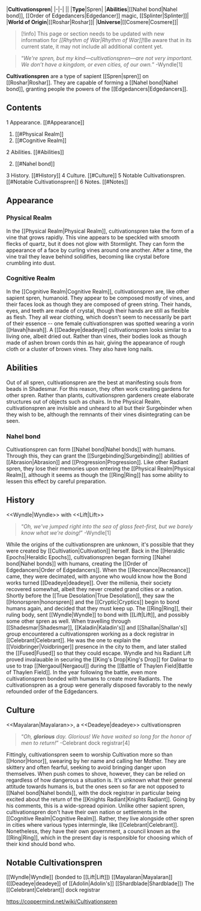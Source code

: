|**Cultivationspren**|
|-|-|
||
|**Type**|Spren|
|**Abilities**|[[Nahel bond\|Nahel bond]], [[Order of Edgedancers\|Edgedancer]] magic, [[Splinter\|Splinter]]|
|**World of Origin**|[[Roshar\|Roshar]]|
|**Universe**|[[Cosmere\|Cosmere]]|

> [!info] This page or section needs to be updated with new information for *[[Rhythm of War\|Rhythm of War]]*!Be aware that in its current state, it may not include all additional content yet.

>“*We're spren, but my kind—cultivationspren—are not very important. We don’t have a kingdom, or even cities, of our own.*”
\-Wyndle[1]


**Cultivationspren** are a type of sapient [[Spren\|spren]] on [[Roshar\|Roshar]]. They are capable of forming a [[Nahel bond\|Nahel bond]], granting people the powers of the [[Edgedancers\|Edgedancers]].

## Contents

1 Appearance. [[#Appearance]] 

1. [[#Physical Realm]] 
1. [[#Cognitive Realm]] 


2 Abilities. [[#Abilities]] 

2. [[#Nahel bond]] 


3 History. [[#History]] 
4 Culture. [[#Culture]] 
5 Notable Cultivationspren. [[#Notable Cultivationspren]] 
6 Notes. [[#Notes]] 


## Appearance
### Physical Realm
In the [[Physical Realm\|Physical Realm]], cultivationspren take the form of a vine that grows rapidly. This vine appears to be speckled with smooth flecks of quartz, but it does not glow with Stormlight. They can form the appearance of a face by curling vines around one another. After a time, the vine trail they leave behind solidifies, becoming like crystal before crumbling into dust.

### Cognitive Realm
In the [[Cognitive Realm\|Cognitive Realm]], cultivationspren are, like other sapient spren, humanoid. They appear to be composed mostly of vines, and their faces look as though they are composed of green string. Their hands, eyes, and teeth are made of crystal, though their hands are still as flexible as flesh.
They all wear clothing, which doesn't seem to necessarily be part of their essence -- one female cultivationspren was spotted wearing a vorin [[Havah\|havah]].
A [[Deadeye\|deadeye]] cultivationspren looks similar to a living one, albeit dried out. Rather than vines, their bodies look as though made of ashen brown cords thin as hair, giving the appearance of rough cloth or a cluster of brown vines. They also have long nails.

## Abilities
Out of all spren, cultivationspren are the best at manifesting souls from beads in Shadesmar. For this reason, they often work creating gardens for other spren. Rather than plants, cultivationspren gardeners create elaborate structures out of objects such as chairs.
In the Physical Realm, cultivationspren are invisible and unheard to all but their Surgebinder when they wish to be, although the remnants of their vines disintegrating can be seen.

### Nahel bond
Cultivationspren can form [[Nahel bond\|Nahel bonds]] with humans. Through this, they can grant the [[Surgebinding\|Surgebinding]] abilities of [[Abrasion\|Abrasion]] and [[Progression\|Progression]]. Like other Radiant spren, they lose their memories upon entering the [[Physical Realm\|Physical Realm]], although it seems as though the [[Ring\|Ring]] has some ability to lessen this effect by careful preparation.

## History
  <<Wyndle\|Wyndle>> with <<Lift\|Lift>>
>“*Oh, we've jumped right into the sea of glass feet-first, but we barely know what we’re doing!*”
\-Wyndle[1]


While the origins of the cultivationspren are unknown, it's possible that they were created by [[Cultivation\|Cultivation]] herself. Back in the [[Heraldic Epochs\|Heraldic Epochs]], cultivationspren began forming [[Nahel bond\|Nahel bonds]] with humans, creating the [[Order of Edgedancers\|Order of Edgedancers]]. When the [[Recreance\|Recreance]] came, they were decimated, with anyone who would know how the Bond works turned [[Deadeye\|deadeye]]. Over the millenia, their society recovered somewhat, albeit they never created grand cities or a nation.
Shortly before the [[True Desolation\|True Desolation]], they saw the [[Honorspren\|honorspren]] and the [[Cryptic\|Cryptics]] begin to bond humans again, and decided that they must keep up. The [[Ring\|Ring]], their ruling body, sent [[Wyndle\|Wyndle]] to bond with [[Lift\|Lift]], and possibly some other spren as well.
When travelling through [[Shadesmar\|Shadesmar]], [[Kaladin\|Kaladin's]] and [[Shallan\|Shallan's]] group encountered a cultivationspren working as a dock registrar in [[Celebrant\|Celebrant]]. He was the one to explain the [[Voidbringer\|Voidbringer]] presence in the city to them, and later stalled the [[Fused\|Fused]] so that they could escape. Wyndle and his Radiant Lift proved invalauable in securing the [[King's Drop\|King's Drop]] for Dalinar to use to trap [[Nergaoul\|Nergaoul]] during the [[Battle of Thaylen Field\|Battle of Thaylen Field]].
In the year following the battle, even more cultivationspren bonded with humans to create more Radiants. The cultivationspren as a group were generally disposed favorably to the newly refounded order of the Edgedancers.

## Culture
  <<Mayalaran\|Mayalaran>>, a <<Deadeye\|deadeye>> cultivationspren
>“*Oh, **glorious** day. Glorious! We have waited so long for the honor of men to return!*”
\-Celebrant dock registrar[4]


Fittingly, cultivationspren seem to worship Cultivation more so than [[Honor\|Honor]], swearing by her name and calling her Mother. They are skittery and often fearful, seeking to avoid bringing danger upon themselves. When push comes to shove, however, they can be relied on regardless of how dangerous a situation is.
It's unknown what their general attitude towards humans is, but the ones seen so far are not opposed to [[Nahel bond\|Nahel bonds]], with the dock registrar in particular being excited about the return of the [[Knights Radiant\|Knights Radiant]]. Going by his comments, this is a wide-spread opinion.
Unlike other sapient spren, cultivationspren don't have their own nation or settlements in the [[Cognitive Realm\|Cognitive Realm]]. Rather, they live alongside other spren in cities where various types intermingle, like [[Celebrant\|Celebrant]]. Nonetheless, they have their own government, a council known as the [[Ring\|Ring]], which in the present day is responsible for choosing which of their kind should bond who.

## Notable Cultivationspren
[[Wyndle\|Wyndle]] (bonded to [[Lift\|Lift]])
[[Mayalaran\|Mayalaran]] ([[Deadeye\|deadeye]] of [[Adolin\|Adolin's]] [[Shardblade\|Shardblade]])
The [[Celebrant\|Celebrant]] dock registrar


https://coppermind.net/wiki/Cultivationspren